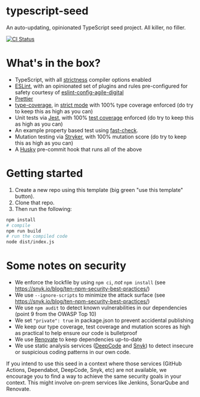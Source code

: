 typescript-seed
===============

An auto-updating, opinionated TypeScript seed project. All killer, no filler.

[![CI Status](https://github.com/agiledigital-labs/typescript-seed/actions/workflows/node.js.yml/badge.svg)](https://github.com/agiledigital-labs/typescript-seed/actions/workflows/node.js.yml)

What's in the box?
==================

* TypeScript, with all [strictness](https://www.typescriptlang.org/tsconfig#strict) compiler options enabled
* [ESLint](https://eslint.org/docs/latest/), with an opinionated set of plugins and rules pre-configured for safety courtesy of [eslint-config-agile-digital](https://github.com/agiledigital-labs/eslint-config-agile-digital)
* [Prettier](https://prettier.io/docs/en/index.html)
* [type-coverage](https://github.com/plantain-00/type-coverage), in [strict mode](https://github.com/plantain-00/type-coverage#strict-mode) with 100% type coverage enforced (do try to keep this as high as you can)
* Unit tests via [Jest](https://jestjs.io/docs/getting-started), with 100% [test coverage](https://jestjs.io/docs/next/configuration#coveragethreshold-object) enforced (do try to keep this as high as you can)
* An example property based test using [fast-check](https://github.com/dubzzz/fast-check).
* Mutation testing via [Stryker](https://stryker-mutator.io/), with 100% mutation score (do try to keep this as high as you can)
* A [Husky](https://github.com/typicode/husky) pre-commit hook that runs all of the above

Getting started
===============

1. Create a new repo using this template (big green "use this template" button).
2. Clone that repo.
3. Then run the following:

```sh
npm install
# compile
npm run build
# run the compiled code
node dist/index.js
```

Some notes on security
======================

* We enforce the lockfile by using `npm ci`, _not_ `npm install` (see https://snyk.io/blog/ten-npm-security-best-practices/)
* We use `--ignore-scripts` to minimize the attack surface (see https://snyk.io/blog/ten-npm-security-best-practices/)
* We use `npm audit` to detect known vulnerabilities in our dependencies (point 9 from the OWASP Top 10)
* We set `"private": true` in package.json to prevent accidental publishing
* We keep our type coverage, test coverage and mutation scores as high as practical to help ensure our code is bulletproof
* We use [Renovate](https://github.com/renovatebot/renovate) to keep dependencies up-to-date
* We use static analysis services ([DeepCode](https://www.deepcode.ai/) and [Snyk](https://app.snyk.io)) to detect insecure or suspicious coding patterns in our own code.

If you intend to use this seed in a context where those services (GitHub Actions, Dependabot, DeepCode, Snyk, etc) are not available, we encourage you to find a way to achieve the same security goals in your context. This might involve on-prem services like Jenkins, SonarQube and Renovate.
